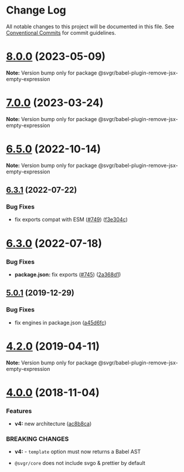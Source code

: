 # Change Log

All notable changes to this project will be documented in this file.
See [Conventional Commits](https://conventionalcommits.org) for commit guidelines.

# [8.0.0](https://github.com/gregberge/svgr/compare/v7.0.0...v8.0.0) (2023-05-09)

**Note:** Version bump only for package @svgr/babel-plugin-remove-jsx-empty-expression





# [7.0.0](https://github.com/gregberge/svgr/compare/v6.5.1...v7.0.0) (2023-03-24)

**Note:** Version bump only for package @svgr/babel-plugin-remove-jsx-empty-expression





# [6.5.0](https://github.com/gregberge/svgr/compare/v6.4.0...v6.5.0) (2022-10-14)

**Note:** Version bump only for package @svgr/babel-plugin-remove-jsx-empty-expression





## [6.3.1](https://github.com/gregberge/svgr/compare/v6.3.0...v6.3.1) (2022-07-22)


### Bug Fixes

* fix exports compat with ESM ([#749](https://github.com/gregberge/svgr/issues/749)) ([f3e304c](https://github.com/gregberge/svgr/commit/f3e304c166282f042ecd4d6c396a0798a7f0b490))





# [6.3.0](https://github.com/gregberge/svgr/compare/v6.2.1...v6.3.0) (2022-07-18)


### Bug Fixes

* **package.json:** fix exports ([#745](https://github.com/gregberge/svgr/issues/745)) ([2a368d1](https://github.com/gregberge/svgr/commit/2a368d1305949ec6426c7c7312c04224071ec2bd))





## [5.0.1](https://github.com/gregberge/svgr/tree/master/packages/babel-plugin-remove-jsx-empty-expression/compare/v5.0.0...v5.0.1) (2019-12-29)


### Bug Fixes

* fix engines in package.json ([a45d6fc](https://github.com/gregberge/svgr/tree/master/packages/babel-plugin-remove-jsx-empty-expression/commit/a45d6fc8b43402bec60ed4e9273f90fdc65a23a7))





# [4.2.0](https://github.com/gregberge/svgr/tree/master/packages/babel-plugin-remove-jsx-empty-expression/compare/v4.1.0...v4.2.0) (2019-04-11)

**Note:** Version bump only for package @svgr/babel-plugin-remove-jsx-empty-expression





# [4.0.0](https://github.com/gregberge/svgr/compare/v3.1.0...v4.0.0) (2018-11-04)


### Features

* **v4:** new architecture ([ac8b8ca](https://github.com/gregberge/svgr/commit/ac8b8ca))


### BREAKING CHANGES

* **v4:** - `template` option must now returns a Babel AST
- `@svgr/core` does not include svgo & prettier by default
